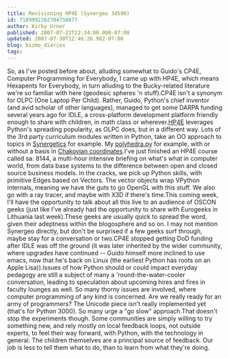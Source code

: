 ```yaml
---
title: Revisioning HP4E (Synergeo 34590)
id: 7189992262704750877
author: Kirby Urner
published: 2007-07-22T22:34:00.000-07:00
updated: 2007-07-30T12:46:26.982-07:00
blog: bizmo_diaries
tags: 
---
```


So, as I've posted before about, alluding somewhat to Guido's CP4E, Computer Programming for Everybody, I came up with HP4E, which means Hexapents for Everybody, in turn alluding to the Bucky-related literature we're so familiar with here (geodesic spheres 'n stuff).CP4E isn't a synonym for OLPC (One Laptop Per Child). Rather, Guido, Python's chief inventor (and avid scholar of other languages), managed to get some DARPA funding several years ago for IDLE, a cross-platform development platform friendly enough to share with children, in math class or wherever.[HP4E](http://mybizmo.blogspot.com/2006/10/hexa-wuh.html) leverages Python's spreading popularity, as OLPC does, but in a different way. Lots of the 3rd party curriculum modules written in Python, take an OO approach to topics in [Synergetics](http://www.grunch.net/synergetics/) for example. My [polyhedra.py](http://www.4dsolutions.net/ocn/pymath.html) for example, with or without a basis in [Chakovian coordinates](http://www.grunch.net/synergetics/quadrays.html).I've just finished an HP4E course called sa: 8144, a multi-hour intensive briefing on what's what in computer world, from data base systems to the difference between open and closed source business models. In the cracks, we pick up Python skills, with primitive Edges based on Vectors. The vector objects wrap VPython internals, meaning we have the guts to go OpenGL with this stuff. We also go with a ray tracer, and maybe with X3D if there's time.This coming week, I'll have the opportunity to talk about all this live to an audience of OSCON geeks (just like I've already had the opportunity to share with Eurogeeks in Lithuania last week).These geeks are usually quick to spread the word, given their adeptness within the blogosphere and so on. I may not mention Synergeo directly, but don't be surprised if a few geeks surf through, maybe stay for a conversation or two.CP4E stopped getting DoD funding after IDLE was off the ground (it was later inherited by the wider community, where upgrades have continued -- Guido himself more inclined to use emacs, now that he's back on Linux (the earliest Python has roots on an Apple Lisa)).Issues of how Python should or could impact everyday pedagogy are still a subject of many a 'round-the-water-cooler conversation, leading to speculation about upcoming hires and fires in faculty lounges as well. So many thorny issues are involved, where computer programming of any kind is concerned. Are we really ready for an army of programmers? The Unicode piece isn't really implemented yet (that's for Python 3000). So many urge a "go slow" approach.That doesn't stop the experiments though. Some communities are simply willing to try something new, and rely mostly on local feedback loops, not outside experts, to feel their way forward, with Python, with the technology in general. The children themselves are a principal source of feedback. Our job is less to tell them what to do, than to learn from what they're doing.[](https://blogger.googleusercontent.com/img/b/R29vZ2xl/AVvXsEiqdz8qYtu1xMtEgz1iaFvX8r51OCr1BIvVijHZhGdUpVl43QalXO8xM8p9slMxoP12cGORWJ5dH0br_6SW0jlZMaERzjTh1iDIuq4TytmNSm96sq2-a-8EtjzOBcN58De5lfYP/s1600-h/bfitm.gif)